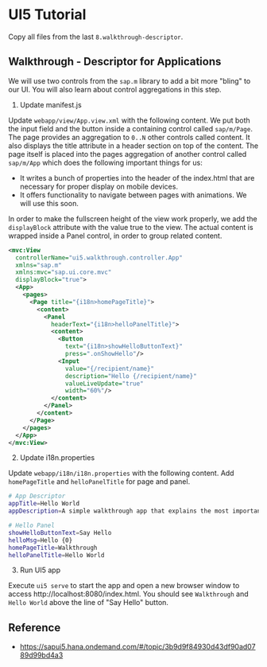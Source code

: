# UI5 Tutorial

Copy all files from the last `8.walkthrough-descriptor`.

## Walkthrough - Descriptor for Applications

We will use two controls from the `sap.m` library to add a bit more "bling" to our UI. You will also learn about control aggregations in this step.

1. Update manifest.js

Update `webapp/view/App.view.xml` with the following content. We put both the input field and the button inside a containing control called `sap/m/Page`. The page provides an aggregation to `0..N` other controls called content. It also displays the title attribute in a header section on top of the content. The page itself is placed into the pages aggregation of another control called `sap/m/App` which does the following important things for us:

- It writes a bunch of properties into the header of the index.html that are necessary for proper display on mobile devices.
- It offers functionality to navigate between pages with animations. We will use this soon.

In order to make the fullscreen height of the view work properly, we add the `displayBlock` attribute with the value true to the view. The actual content is wrapped inside a Panel control, in order to group related content.

```xml
<mvc:View
  controllerName="ui5.walkthrough.controller.App"
  xmlns="sap.m"
  xmlns:mvc="sap.ui.core.mvc"
  displayBlock="true">
  <App>
    <pages>
      <Page title="{i18n>homePageTitle}">
        <content>
          <Panel
            headerText="{i18n>helloPanelTitle}">
            <content>
              <Button
                text="{i18n>showHelloButtonText}"
                press=".onShowHello"/>
              <Input
                value="{/recipient/name}"
                description="Hello {/recipient/name}"
                valueLiveUpdate="true"
                width="60%"/>
            </content>
          </Panel>
        </content>
      </Page>
    </pages>
  </App>
</mvc:View>
```

2. Update i18n.properties

Update `webapp/i18n/i18n.properties` with the following content. Add `homePageTitle` and `helloPanelTitle` for page and panel.

```sh
# App Descriptor
appTitle=Hello World
appDescription=A simple walkthrough app that explains the most important concepts of SAPUI5

# Hello Panel
showHelloButtonText=Say Hello
helloMsg=Hello {0}
homePageTitle=Walkthrough
helloPanelTitle=Hello World
```

3. Run UI5 app

Execute `ui5 serve` to start the app and open a new browser window to access http://localhost:8080/index.html. You should see `Walkthrough` and `Hello World` above the line of "Say Hello" button.

## Reference

- https://sapui5.hana.ondemand.com/#/topic/3b9d9f84930d43df90ad0789d99bd4a3
